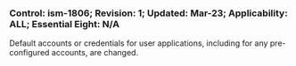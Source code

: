 ### Control: ism-1806; Revision: 1; Updated: Mar-23; Applicability: ALL; Essential Eight: N/A
<p>Default accounts or credentials for user applications, including for any pre-configured accounts, are changed.</p>